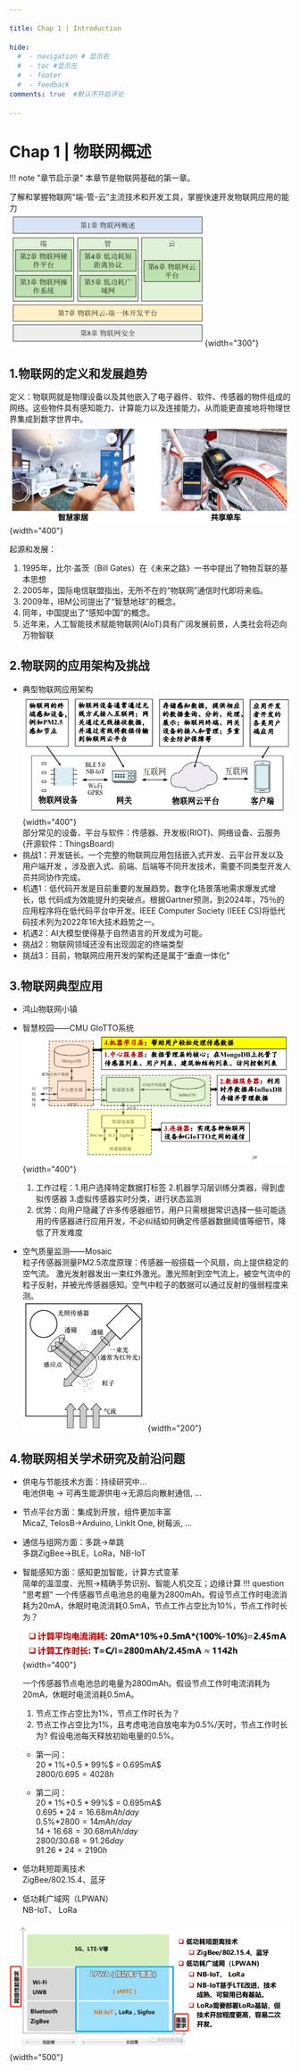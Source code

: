 ```yaml
---

title: Chap 1 | Introduction

hide:
  #  - navigation # 显示右
  #  - toc #显示左
  #  - footer
  #  - feedback  
comments: true  #默认不开启评论

---
```


<h1 id="欢迎">Chap 1 | 物联网概述</h1>

!!! note "章节启示录"
    <!-- === "Tab 1" -->
        <!-- Markdown **content**. -->
    <!-- === "Tab 2"
        More Markdown **content**. -->
    本章节是物联网基础的第一章。

了解和掌握物联网“端-管-云”主流技术和开发工具，掌握快速开发物联网应用的能力      
![](./img/1.png){width="300"}

## 1.物联网的定义和发展趋势
定义：物联网就是物理设备以及其他嵌入了电子器件、软件、传感器的物件组成的网络。这些物件具有感知能力、计算能力以及连接能力，从而能更直接地将物理世界集成到数字世界中。   
![](./img/2.png){width="400"}

起源和发展：   

1. 1995年，比尔·盖茨（Bill Gates）在《未来之路》一书中提出了物物互联的基本思想  
2. 2005年，国际电信联盟指出，无所不在的“物联网”通信时代即将来临。  
3. 2009年，IBM公司提出了“智慧地球”的概念。  
4. 同年，中国提出了“感知中国”的概念。  
5. 近年来，人工智能技术赋能物联网(AloT)具有广阔发展前景，人类社会将迈向万物智联
## 2.物联网的应用架构及挑战
* 典型物联网应用架构   
![](./img/3.png){width="400"}  
部分常见的设备、平台与软件：传感器、开发板(RIOT)、网络设备、云服务(开源软件：ThingsBoard)
* 挑战1：开发链长。一个完整的物联网应用包括嵌入式开发、云平台开发以及用户端开发
，涉及嵌入式、前端、后端等不同开发技术，需要不同类型开发人员共同协作完成。
* 机遇1：低代码开发是目前重要的发展趋势。数字化场景落地需求爆发式增长，低
代码成为效能提升的突破点。根据Gartner预测，到2024年，75％的应用程序将在低代码平台中开发。IEEE Computer Society (IEEE CS)将低代码技术列为2022年16大技术趋势之一。
* 机遇2：AI大模型使得基于自然语言的开发成为可能。
* 挑战2：物联网领域还没有出现固定的终端类型
* 挑战3：目前，物联网应用开发的架构还是属于“垂直一体化”
## 3.物联网典型应用

* 鸿山物联网小镇      
* 智慧校园——CMU GIoTTO系统    
    ![](./img/5.png){width="400"}       
    1. 工作过程：1.用户选择特定数据打标签 2.机器学习层训练分类器，得到虚拟传感器 3.虚拟传感器实时分类，进行状态监测   
    2. 优势：向用户隐藏了许多传感器细节，用户只需根据常识选择一些可能适用的传感器进行应用开发，不必纠结如何确定传感器数据阈值等细节，降低了开发难度

* 空气质量监测——Mosaic   
    粒子传感器测量PM2.5浓度原理：传感器一般搭载一个风扇，向上提供稳定的空气流。 激光发射器发出一束红外激光。激光照射到空气流上，被空气流中的粒子反射，并被光传感器感知。空气中粒子的数据可以通过反射的强弱程度来测。   
    ![](./img/4.png){width="200"}

## 4.物联网相关学术研究及前沿问题
* 供电与节能技术方面：持续研究中…   
    电池供电 -> 可再生能源供电->无源后向散射通信, …
* 节点平台方面：集成到开放，组件更加丰富   
    MicaZ, TelosB->Arduino, LinkIt One, 树莓派, …
* 通信与组网方面：多跳->单跳   
    多跳ZigBee->BLE，LoRa，NB-IoT  
* 智能感知方面：感知更加智能，计算方式变革      
    简单的温湿度、光照->精确手势识别、智能人机交互；边缘计算
!!! question "思考题"
    一个传感器节点电池总的电量为2800mAh。假设节点工作时电流消耗为20mA，休眠时电流消耗0.5mA，节点工作占空比为10%，节点工作时长为？   

    ![](./img/6.png){width="400"}

    一个传感器节点电池总的电量为2800mAh。假设节点工作时电流消耗为20mA，休眠时电流消耗0.5mA。   
    1. 节点工作占空比为1%，节点工作时长为？    
    2. 节点工作占空比为1%，且考虑电池自放电率为0.5%/天时，节点工作时长为? 假设电池每天释放初始电量的0.5%。
    
    * 第一问：   
        $20*1$%$+0.5*99$%$ = 0.695mA$     
        $2800 / 0.695 = 4028h$   

    * 第二问：  
        $20*1$%$+0.5*99$%$ = 0.695mA$   
        $0.695*24 = 16.68mAh/day$   
        $0.5$%$*2800 = 14mAh/day$  
        $14+16.68 = 30.68mAh/day$  
        $2800 / 30.68 = 91.26day$   
        $91.26 * 24 = 2190h$   

* 低功耗短距离技术    
    ZigBee/802.15.4、蓝牙
* 低功耗广域网（LPWAN）    
    NB-IoT、 LoRa   

![](./img/7.png){width="500"}

